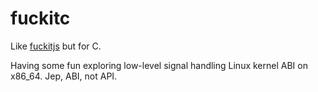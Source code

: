 # fuckitc
Like [fuckitjs](https://github.com/mattdiamond/fuckitjs) but for C.

Having some fun exploring low-level signal handling Linux kernel ABI on x86_64. Jep, ABI, not API.
